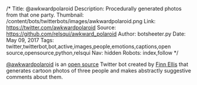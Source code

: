 /*
Title: @awkwardpolaroid
Description: Procedurally generated photos from that one party.
Thumbnail: /content/bots/twitterbots/images/awkwardpolaroid.png
Link: https://twitter.com/awkwardpolaroid
Source: https://github.com/relsqui/awkward_polaroid
Author: botsheeter.py
Date: May 09, 2017
Tags: twitter,twitterbot,bot,active,images,people,emotions,captions,open source,opensource,python,relsqui
Nav: hidden
Robots: index,follow
*/

[@awkwardpolaroid](https://twitter.com/awkwardpolaroid) is an [open source](https://github.com/relsqui/awkward_polaroid) Twitter bot created by [Finn Ellis](https://twitter.com/relsqui) that generates cartoon photos of three people and makes abstractly suggestive comments about them.
